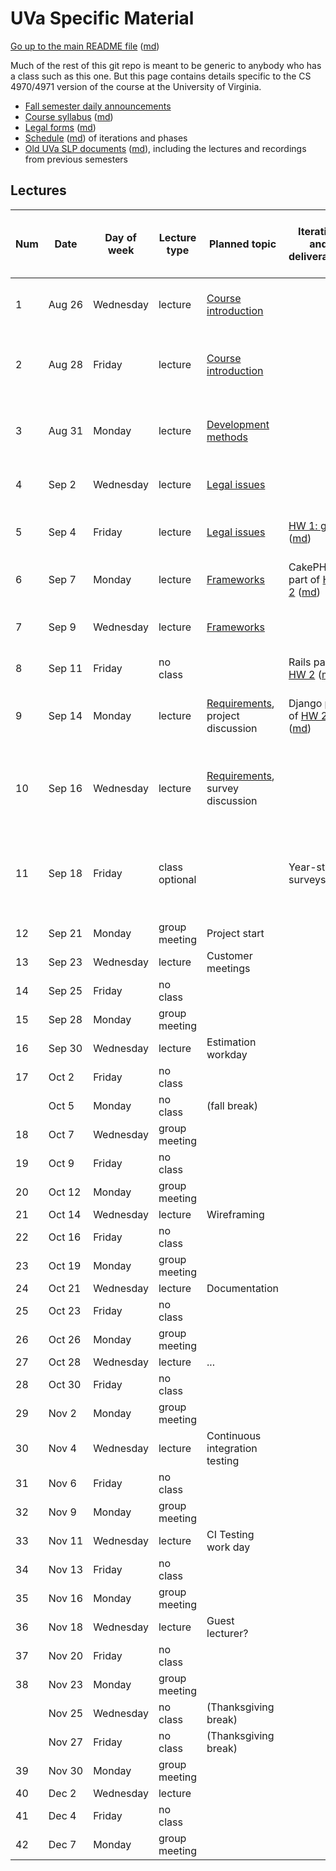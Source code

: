 UVa Specific Material
=====================

[Go up to the main README file](../README.html) ([md](../README.md))

Much of the rest of this git repo is meant to be generic to anybody who has a class such as this one.  But this page contains details specific to the CS 4970/4971 version of the course at the University of Virginia.

- [Fall semester daily announcements][5]
- [Course syllabus][1] ([md][2])
- [Legal forms][3] ([md][4])
- [Schedule][10] ([md][11]) of iterations and phases
- [Old UVa SLP documents][6] ([md][7]), including the lectures and recordings from previous semesters

Lectures
--------

| Num | Date        | Day of week | Lecture type  | Planned topic |Iteration and deliverables| Actual lecture progress (and recording) | 
|-----|-------------|-------------|---------------|---------------|-------------|----------------------------| 
| 1   | Aug&nbsp;26 | Wednesday   | lecture       | [Course introduction][8]  || [Course introduction][8], slides [1][8] to [43][100] ([recording][200]) |
| 2   | Aug&nbsp;28 | Friday      | lecture       | [Course introduction][8] || [Course introduction][8], slides [44][101] to [75][102] (end) ([recording][200]) |
| 3   | Aug&nbsp;31  | Monday      | lecture       | [Development methods][51] || [Developemnt methods][51], slides [1][51] to [38][103] (end) ([recording][201]) |
| 4   | Sep&nbsp;2  | Wednesday   | lecture       | [Legal issues][52] || [Legal issues][52], slides [1][52] to [28][104] ([recording][202]) |
| 5   | Sep&nbsp;4  | Friday      | lecture       | [Legal issues][52] | [HW 1: git][20] ([md][21])| [Legal issues][52], slides [29][105] to [41][106] ([recording][202]) |
| 6   | Sep&nbsp;7  | Monday      | lecture       | [Frameworks][53] | CakePHP part of [HW 2][22] ([md][23])| [Frameworks][53], slides [1][53] to [29][107] ([recording][203]) |
| 7   | Sep&nbsp;9 | Wednesday   | lecture       | [Frameworks][53]    || [Frameworks][53], slides [30][108] to [53][109] ([recording][203]) |
| 8   | Sep&nbsp;11 | Friday      | no class      |               | Rails part of [HW 2][22] ([md][23]) ||
| 9   | Sep&nbsp;14 | Monday      | lecture       | [Requirements][54], project discussion  | Django part of [HW 2][22] ([md][23]) | Project discussion; [Requirements][54], slides [1][54] to [13][110] ([recording][204]) |
| 10  | Sep&nbsp;16 | Wednesday   | lecture       | [Requirements][54], survey discussion || Survey discussion; [Requirements][54], slides [14][111] to [31][112] ([recording][204]) |
| 11  | Sep&nbsp;18 | Friday      | class optional |               | Year-start surveys due | Class is for those who have questions about the survey or the projects |
| 12  | Sep&nbsp;21 | Monday      | group meeting | Project start |||
| 13  | Sep&nbsp;23 | Wednesday   | lecture       | Customer meetings |||
| 14  | Sep&nbsp;25 | Friday      | no class      |               || |
| 15  | Sep&nbsp;28 | Monday      | group meeting |               || Group meeting day |
| 16  | Sep&nbsp;30 | Wednesday   | lecture       | Estimation workday |||
| 17  | Oct&nbsp;2  | Friday      | no class      |               || |
|     | Oct&nbsp;5  | Monday      | no class      | (fall break)  || |
| 18  | Oct&nbsp;7  | Wednesday   | group meeting |               || |
| 19  | Oct&nbsp;9  | Friday      | no class      |               || |
| 20  | Oct&nbsp;12 | Monday      | group meeting |               || |
| 21  | Oct&nbsp;14 | Wednesday   | lecture       | Wireframing   |||
| 22  | Oct&nbsp;16 | Friday      | no class      |               || |
| 23  | Oct&nbsp;19 | Monday      | group meeting |               || |
| 24  | Oct&nbsp;21 | Wednesday   | lecture       | Documentation || |
| 25  | Oct&nbsp;23 | Friday      | no class      |               || |
| 26  | Oct&nbsp;26 | Monday      | group meeting |               || |
| 27  | Oct&nbsp;28 | Wednesday   | lecture       | ... || |
| 28  | Oct&nbsp;30 | Friday      | no class      |               || |
| 29  | Nov&nbsp;2  | Monday      | group meeting |               || |
| 30  | Nov&nbsp;4  | Wednesday   | lecture       | Continuous integration testing |||
| 31  | Nov&nbsp;6  | Friday      | no class      |               || |
| 32  | Nov&nbsp;9 | Monday      | group meeting |               || |
| 33  | Nov&nbsp;11 | Wednesday   | lecture       | CI Testing work day || See [here][81] for details |
| 34  | Nov&nbsp;13 | Friday      | no class      |               || |
| 35  | Nov&nbsp;16 | Monday      | group meeting |               || |
| 36  | Nov&nbsp;18 | Wednesday   | lecture       | Guest lecturer? || Topic: ??? |
| 37  | Nov&nbsp;20 | Friday      | no class      |               || |
| 38  | Nov&nbsp;23 | Monday      | group meeting |               || |
|     | Nov&nbsp;25 | Wednesday   | no class      | (Thanksgiving break) || |
|     | Nov&nbsp;27 | Friday      | no class      | (Thanksgiving break) || |
| 39  | Nov&nbsp;30 | Monday      | group meeting |               || |
| 40  | Dec&nbsp;2  | Wednesday   | lecture       |               || |
| 41  | Dec&nbsp;4  | Friday      | no class      |               || |
| 42  | Dec&nbsp;7  | Monday      | group meeting |               || |


[1]: syllabus.html
[2]: syllabus.md
[3]: legal.html
[4]: legal.md
[5]: daily-announcements.html#/
[6]: old/index.html
[7]: old/index.md
[8]: course-introduction-fall.html#/
[9]: course-introduction-spring.html#/
[10]: schedule.html
[11]: schedule.md

[20]: ../docs/hw-git.html
[21]: ../docs/hw-git.md
[22]: ../docs/hw-frameworks.html
[23]: ../docs/hw-frameworks.md

[51]: ../slides/01-development-methods.html#/
[52]: ../slides/02-legal.html#/
[53]: ../slides/03-frameworks.html#/
[54]: ../slides/04-requirements.html#/
[55]: ../slides/05-project-start.html#/
[56]: ../slides/06-customer-meetings.html#/
[57]: ../slides/07-estimation.html#/
[58]: ../slides/08-wireframing.html#/
[59]: ../slides/09-documentation.html#/
[60]: ../slides/10-ci-testing.html#/

[81]: daily-announcements.html#citestingworkday

[100]: course-introduction-fall.html#/6/8
[101]: course-introduction-fall.html#/7
[102]: course-introduction-fall.html#/9/10
[103]: ../slides/01-development-methods.html#/7/5
[104]: ../slides/02-legal.html#/4/13
[105]: ../slides/02-legal.html#/5
[106]: ../slides/02-legal.html#/6/8
[107]: ../slides/03-frameworks.html#/4/7
[108]: ../slides/03-frameworks.html#/5
[109]: ../slides/03-frameworks.html#/7/6
[110]: ../slides/04-requirements.html#/2/10
[111]: ../slides/04-requirements.html#/3
[112]: ../slides/04-requirements.html#/4/7

[200]: https://collab.itc.virginia.edu/access/content/group/abd4c720-2e1c-4e78-ba51-747402696f40/lectures/course-introduction-fall/course-introduction-fall.htm
[201]: https://collab.itc.virginia.edu/access/content/group/abd4c720-2e1c-4e78-ba51-747402696f40/lectures/01-development-methods/01-development-methods.htm
[202]: https://collab.itc.virginia.edu/access/content/group/abd4c720-2e1c-4e78-ba51-747402696f40/lectures/02-legal/02-legal.htm
[203]: https://collab.itc.virginia.edu/access/content/group/abd4c720-2e1c-4e78-ba51-747402696f40/lectures/03-frameworks/03-frameworks.htm
[204]: https://collab.itc.virginia.edu/access/content/group/abd4c720-2e1c-4e78-ba51-747402696f40/lectures/04-requirements/04-requirements.htm
